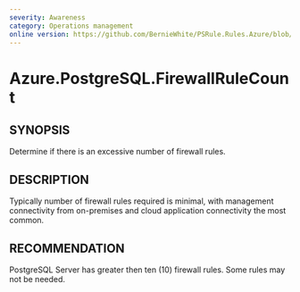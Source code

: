 ```yaml
---
severity: Awareness
category: Operations management
online version: https://github.com/BernieWhite/PSRule.Rules.Azure/blob/master/docs/rules/en-US/Azure.PostgreSQL.FirewallRuleCount.md
---
```


# Azure.PostgreSQL.FirewallRuleCount

## SYNOPSIS

Determine if there is an excessive number of firewall rules.

## DESCRIPTION

Typically number of firewall rules required is minimal, with management connectivity from on-premises and cloud application connectivity the most common.

## RECOMMENDATION

PostgreSQL Server has greater then ten (10) firewall rules. Some rules may not be needed.
